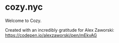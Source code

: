 # cozy.nyc

Welcome to Cozy. 

Created with an incredibly gratitude for Alex Zaworski: https://codepen.io/alexzaworski/pen/mEkvAG

